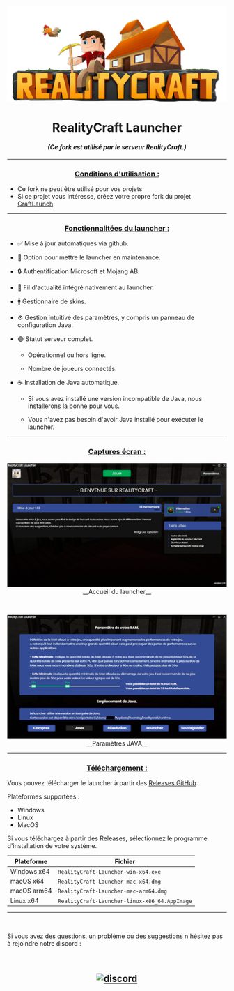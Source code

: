 <p align="center"><img src="../src/assets/images/logo-github.png" alt="icon-launcher"></p>

<h1 align="center">RealityCraft Launcher</h1>

#### [<p align="center">]() *(Ce fork est utilisé par le serveur RealityCraft.)*

---
### **<ins><p align="center">Conditions d'utilisation :</p>**
- Ce fork ne peut être utilisé pour vos projets
- Si ce projet vous intéresse, créez votre propre fork du projet [CraftLaunch](https://github.com/luuxis/Selvania-Launcher)

---

### **<ins><p align="center">Fonctionnalitées du launcher :</p>**

- ✅ Mise à jour automatiques via github.

- 🔴 Option pour mettre le launcher en maintenance.

- 🔒 Authentification Microsoft et Mojang AB.

 
- 📰 Fil d'actualité intégré nativement au launcher.

- 🚹 Gestionnaire de skins.

- ⚙️ Gestion intuitive des paramètres, y compris un panneau de configuration Java.

- 🟢 Statut serveur complet.

    - Opérationnel ou hors ligne.
    
    - Nombre de joueurs connectés.

- ☕ Installation de Java automatique.

    - Si vous avez installé une version incompatible de Java, nous installerons la bonne pour vous.
    
    - Vous n'avez pas besoin d'avoir Java installé pour exécuter le launcher.

---

### **<ins><p align="center">Captures écran :</p>**

<p align="center"><img src="images/home.png" alt="accueil launcher"> __Accueil du launcher__</p>

&nbsp;
<p align="center"><img src="images/settings-java.jpg" alt="settings JAVA"> __Paramètres JAVA__</p>

---
### **<ins><p align="center">Téléchargement :</p>**

Vous pouvez télécharger le launcher à partir des [Releases GitHub](https://github.com/MrCyberium/RealityCraft-Launcher/releases).

Plateformes supportées :

- Windows 
- Linux
- MacOS

Si vous téléchargez à partir des Releases, sélectionnez le programme d'installation de votre système.

 Plateforme | Fichier |
| -------- | ---- |
| Windows x64 | `RealityCraft-Launcher-win-x64.exe ` |
| macOS x64 | `RealityCraft-Launcher-mac-x64.dmg` |
| macOS arm64 | `RealityCraft-Launcher-mac-arm64.dmg` |
| Linux x64 | `RealityCraft-Launcher-linux-x86_64.AppImage` |

---

<br>

Si vous avez des questions, un problème ou des suggestions n'hésitez pas à rejoindre notre discord :

<br>

[<p align="center"><img src="https://discordapp.com/api/guilds/523910082933817354/embed.png?style=banner2" alt="discord">](https://discord.gg/ny2dk8A) 
---

<br>
<br>